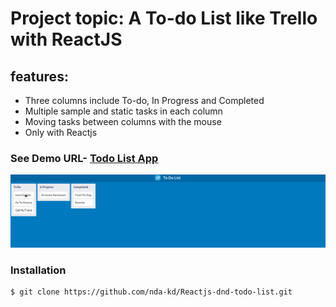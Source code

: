 # Project topic: A To-do List like Trello with ReactJS
## features:
* Three columns include To-do, In Progress and Completed
* Multiple sample and static tasks in each column
* Moving tasks between columns with the mouse
* Only with Reactjs

### See Demo URL- [Todo List App](https://nda-kd.github.io/Reactjs-dnd-todo-list/)
![](docs/to-do-list.gif)

### Installation
``` 
$ git clone https://github.com/nda-kd/Reactjs-dnd-todo-list.git
```
